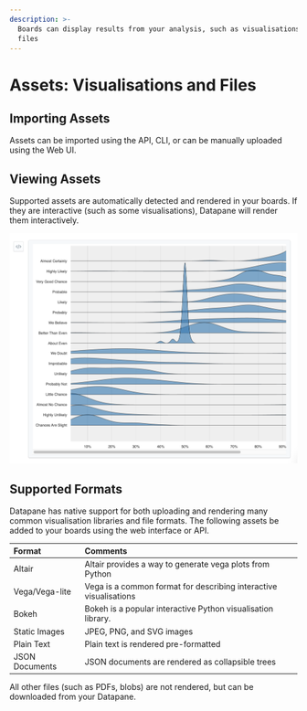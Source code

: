 ```yaml
---
description: >-
  Boards can display results from your analysis, such as visualisations and
  files
---
```


# Assets: Visualisations and Files

## Importing Assets

Assets can be imported using the API, CLI, or can be manually uploaded using the Web UI.

## Viewing Assets

Supported assets are automatically detected and rendered in your boards. If they are interactive \(such as some visualisations\), Datapane will render them interactively.

![An interactive Bokeh Visualisation](../.gitbook/assets/image%20%2830%29.png)

## Supported Formats

Datapane has native support for both uploading and rendering many common visualisation libraries and file formats. The following assets be added to your boards using the web interface or API.

| Format | Comments |
| :--- | :--- |
| Altair |  Altair provides a way to generate vega plots from Python |
| Vega/Vega-lite | Vega is a common format for describing interactive visualisations |
| Bokeh | Bokeh is a popular interactive Python visualisation library.  |
| Static Images | JPEG, PNG, and SVG images |
| Plain Text | Plain text is rendered pre-formatted |
| JSON Documents | JSON documents are rendered as collapsible trees |

All other files \(such as PDFs, blobs\) are not rendered, but can be downloaded from your Datapane.

